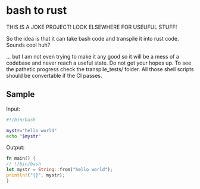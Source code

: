 # bash to rust

THIS IS A JOKE PROJECT! LOOK ELSEWHERE FOR USEUFUL STUFF!

So the idea is that it can take bash code and transpile it into rust code. Sounds cool huh?


... but I am not even trying to make it any good so it will be a mess of a codebase and never reach a useful state. Do not get your hopes up.
To see the pathetic progress check the transpile_tests/ folder. All those shell scripts should be convertable if the CI passes.


## Sample

Input:
```bash
#!/bin/bash

mystr="hello world"
echo "$mystr"
```

Output:
```rust
fn main() {
// !/bin/bash
let mystr = String::from("hello world");
println!("{}", mystr);
}
```
